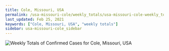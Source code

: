```yaml
---
title: Cole, Missouri, USA
permalink: /usa-missouri-cole/weekly_totals/usa-missouri-cole-weekly_totals.html
last_updated: Feb 25, 2021
keywords: ["Cole, Missouri, USA", "weekly totals"]
sidebar: usa-missouri-cole_sidebar
---
```


![Weekly Totals of Confirmed Cases for Cole, Missouri, USA](/covid_tracker/images/graphs/usa-missouri-cole-weekly_totals_graph.png)
